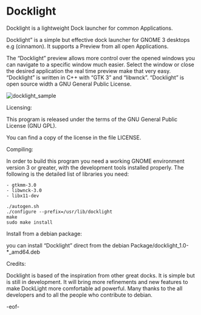 # Docklight
Docklight is a lightweight Dock launcher for common Applications.

Docklight” is a simple but effective dock launcher for GNOME 3 desktops e.g (cinnamon).
It supports a Preview from all open Applications.

The “Docklight” preview allows more control over the opened windows you can navigate to a specific window much easier.
Select the window or close the desired application the real time preview make that very easy.
“Docklight” is written in C++ with “GTK 3” and “libwnck”. “Docklight” is open source width a GNU General Public License.


![docklight_sample](https://cloud.githubusercontent.com/assets/9448387/19643317/e3d066ea-9a13-11e6-8971-96cf38752c97.jpg)


 Licensing:

  This program is released under the terms of the GNU General Public
  License (GNU GPL).

  You can find a copy of the license in the file LICENSE.
  
 Compiling:
  
  In order to build this program you need a working GNOME environment
  version 3 or greater, with the development tools installed properly.
  The following is the detailed list of libraries you need:
  
	- gtkmm-3.0
	- libwnck-3.0	
	- libx11-dev
   
	./autogen.sh
	./configure --prefix=/usr/lib/docklight
	make
	sudo make install


 Install from a debian package:
 
  you can install “Docklight” direct from the debian Package/docklight_1.0-*_amd64.deb
 
 Credits:

  Docklight is based of the inspiration from other great docks. It is simple but is still in   development. 
  It will  bring more refinements and  new features to make DockLight more comfortable ad powerful.
  Many thanks to the all developers and to all the people who contribute to debian.

  -eof-





